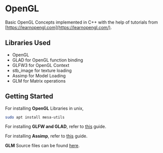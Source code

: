 # OpenGL

Basic OpenGL Concepts implemented in C++ with the help of tutorials from [https://learnopengl.com](https://learnopengl.com/).

## Libraries Used

- OpenGL
- GLAD for OpenGL function binding
- GLFW3 for OpenGL Context
- stb_image for texture loading
- Assimp for Model Loading
- GLM for Matrix operations

## Getting Started

For installing **OpenGL** Libraries in unix,

```bash
sudo apt install mesa-utils
```

For installing **GLFW and GLAD**, refer to [this](https://learnopengl.com/Getting-started/Creating-a-window) guide.

For installing **Assimp**, refer to [this](https://learnopengl.com/Model-Loading/Assimp) guide.

**GLM** Source files can be found [here](https://glm.g-truc.net/0.9.8/index.html).
